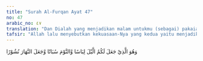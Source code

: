 ```yaml
---
title: "Surah Al-Furqan Ayat 47"
no: 47
arabic_no: ٤٧
translation: "Dan Dialah yang menjadikan malam untukmu (sebagai) pakaian, dan tidur untuk istirahat, dan Dia menjadikan siang untuk bangkit berusaha. "
tafsir: "Allah lalu menyebutkan kekuasaan-Nya yang kedua yaitu menjadikan malam itu bermanfaat bagi manusia seperti manfaatnya pakaian yang menutup badan. Allah juga menjadikan tidur nyenyak bagi manusia sehingga ia seperti mati, karena seseorang pada waktu tidur tidak sadar sama sekali, dan anggota badannya berhenti bekerja kecuali jantung dan beberapa organ lainnya. Dengan demikian, dia dapat beristirahat dengan sempurna seperti dalam firman Allah:\n\nDan Dialah yang menidurkan kamu pada malam hari. (al-An'am/6: 60).\n\nAllah memegang nyawa (seseorang) pada saat kematiannya dan nyawa (seseorang) yang belum mati ketika dia tidur. (az-Zumar/39: 42)\n\nAllah menjadikan siang untuk berusaha dan beraktivitas. Sebagaimana tidur pada malam hari yang diserupakan dengan mati, maka bangun pada siang hari diserupakan dengan bangun lagi dari mati. Demikian pula manusia setelah berakhir masa hidupnya di dunia ini dan mati, akan dibangkitkan kembali setelah matinya, untuk diadili oleh Allah segala yang telah mereka kerjakan selama hidup di dunia."
---
```

وَهُوَ الَّذِيْ جَعَلَ لَكُمُ الَّيْلَ لِبَاسًا وَّالنَّوْمَ سُبَاتًا وَّجَعَلَ النَّهَارَ نُشُوْرًا  